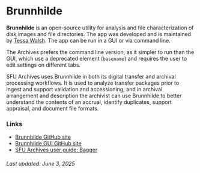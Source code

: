 # Brunnhilde

**Brunnhilde** is an open-source utility for analysis and file characterization of disk images and file directories. The app was developed and is maintained by [Tessa Walsh](https://github.com/tw4l). The app can be run in a GUI or via command line.

The Archives prefers the command line version, as it simpler to run than the GUI, which use a deprecated element (`basename`) and requires the user to edit settings on different tabs.

SFU Archives uses Brunnhilde in both its digital transfer and archival processing workflows. It is used to analyze transfer packages prior to ingest and support validation and accessioning; and in archival arrangement and description the archivist can use Brunnhilde to better understand the contents of an accrual, identify duplicates, support appraisal, and document file formats.

### Links
- [Brunnhilde GitHub site](https://github.com/tw4l/brunnhilde)
- [Brunnhilde GUI GitHub site](https://github.com/tw4l/brunnhilde-gui)
- [SFU Archives user guide: Bagger](../sfu-archives-guides/bagger-sfu-archives.pdf)

###### Last updated: June 3, 2025
